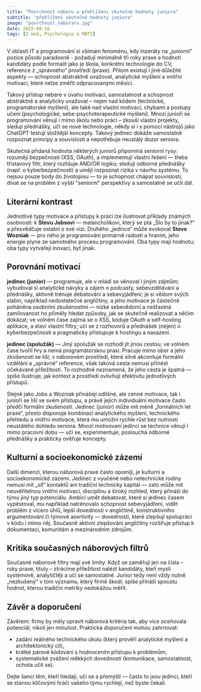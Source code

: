 ```yaml
---
title: "Povrchnost náboru a přehlížení skutečné hodnoty juniora"
subtitle: "přehlížení skutečné hodnoty juniora"
image: "povrchnost_naboraru.jpg"
date: 2025-08-16
tags: [O mně, Psychologie & MBTI]
---
```


V oblasti IT a programování si všímám fenoménu, kdy inzeráty na „juniorní“ pozice působí paradoxně - požadují minimálně tři roky praxe a hodnotí kandidáty podle formalit jako je škola, konkrétní technologie do CV, reference z „správného“ prostředí (praxe). Přitom existují i jiné důležité aspekty — schopnost abstraktně uvažovat, analytické myšlení a vnitřní motivaci, které nelze změřit odpracovanými měsíci.

Takový přístup nebere v úvahu motivaci, samostatnost a schopnost abstraktně a analyticky uvažovat – nejen nad kódem (technické, programátorské myšlení), ale také nad vlastní motivací, chybami a postupy učení (psychologické, sebe-psychoterapeutické myšlení). Mnozí junioři se programování věnují i mimo školu nebo práci – zkouší vlastní projekty, sledují přednášky, učí se nové technologie, někdy si i s pomocí nástrojů jako ChatGPT testují složitější koncepty. Takový jedinec dokáže samostatně rozpoznat principy a souvislosti a nepotřebuje neustálý dozor seniora.

Skutečná přidaná hodnota některých juniorů připomíná seniorní rysy: rozumějí bezpečnosti (XSS, OAuth), a implementují vlastní řešení — třeba třístavový filtr, který rozlišuje AND/OR logiku; sledují odborné přednášky (např. o kyberbezpečnosti) a umějí rozpoznat rizika v návrhu systému. To nejsou pouze body do životopisu — to je schopnost chápat souvislosti, dívat se na problém z vyšší "seniorní" perspektivy a samostatně se učit dál.

## Literární kontrast

Jednotlivé typy motivace a přístupy k práci lze ilustrovat příklady známých osobností: k **Stevu Jobsovi** — melancholikovi, který se ptá „Šlo by to jinak?“ a přesvědčuje ostatní o své vizi. Druhého „jedince“ může evokovat **Steve Wozniak** — pro něho je programování primárně radostí a hraním, jeho energie plyne ze samotného procesu programování. Oba typy mají hodnotu; oba typy vytvářejí inovaci, byť jinak.

## Porovnání motivací

**jedinec (junior)** — programuje, ale v mládí se věnoval i jiným zájmům; vybudoval si analytické návyky a zájem o podcasty, sebevzdělávání a přednášky, aktivně trénuje debatování a sebevyjádření; je si vědom svých slabin, například nedostatečné angličtiny, a jeho motivace je částečně poháněna osobními zkušenostmi — nízké sebevědomí a nešťastná zamilovanost ho přiměly hledat způsoby, jak se skutečně realizovat a něčím dokázat; ve volném čase zajímá se o XSS, kóduje OAuth a self-hosting aplikace, a staví vlastní filtry; učí se z rozhovorů a přednášek (nejen) o kyberbezpečnosti a pragmaticky přistupuje k hostingu a nasazení.

**jedinec (spolužák)** — Jiný spolužák se rozhodl jít jinou cestou; ve volném čase tvořil hry a nemá programátorskou praxi. Pracuje mimo obor a jeho zkušenosti se liší; v náborovém prostředí, které silně akcentuje formální vzdělání a „správné“ reference, však taková cesta nemusí přinést očekávané příležitosti. To rozhodně neznamená, že jeho cesta je špatná — spíše ilustruje, jak kontext a prostředí ovlivňují efektivitu jednotlivých přístupů.

Stejně jako Jobs a Wozniak přinášejí odlišné, ale cenné motivace, tak i junioři se liší ve svém přístupu, a právě jejich individuální motivace často předčí formální zkušenosti. Jedinec (junior) může mít méně „formálních let praxe“, přesto disponuje kombinací analytického myšlení, technického přehledu a vnitřní motivace, která mu umožní rychle růst bez nutnosti neustálého dohledu seniora. Mnozí motivovaní jedinci se technice věnují i mimo pracovní dobu — učí se, experimentuje, poslouchá odborné přednášky a prakticky ověřuje koncepty.

## Kulturní a socioekonomické zázemí

Další dimenzí, kterou náborová praxe často opomíjí, je kulturní a socioekonomické zázemí. Jedinec z vyučené nebo netechnické rodiny nemusí mít „síť“ kontaktů ani tradiční technický kapitál — zato může mít neuvěřitelnou vnitřní motivaci, disciplínu a široký rozhled, který přináší do týmu jiný typ potenciálu. Ambici umět debatovat, které si jedinec časem vypěstoval, mu například natrénovalo schopnost sebevyjádření, vidět problém z vícero úhlů, lepší dovednosti v angličtině, konstruktivního argumentování či týmové asertivity — dovednosti, které zlepšují spolupráci v kódu i mimo něj. Současně aktivní zlepšování angličtiny rozšiřuje přístup k dokumentaci, komunitám a mezinárodním zdrojům.

## Kritika současných náborových filtrů

Současné náborové filtry mají své limity. Když se zaměřují jen na čísla – roky praxe, tituly – ztrácíme příležitost nalézt kandidáty, kteří myslí systémově, analytičtěji a učí se samostatně. Junior tedy není vždy nutně „nezkušený“ v tom významu, který firmě škodí; spíše přináší spoustu hodnot, kterou tradiční metriky nedokážou měřit.

## Závěr a doporučení

Závěrem: firmy by měly upravit náborová kritéria tak, aby více oceňovala potenciál, nikoli jen minulost. Praktická doporučení mohou zahrnovat:  
- zadání reálného technického úkolu (který prověří analytické myšlení a architektonický cit),  
- krátké párové kódování s hodnocením přístupu k problémům,  
- systematické zvážení měkkých dovedností (komunikace, samostatnost, ochota učit se).  

Dejte šanci těm, kteří hledají, učí se a přemýšlí — často to jsou jedinci, kteří se stanou klíčovými hráči vašeho týmu rychleji, než byste čekali.
